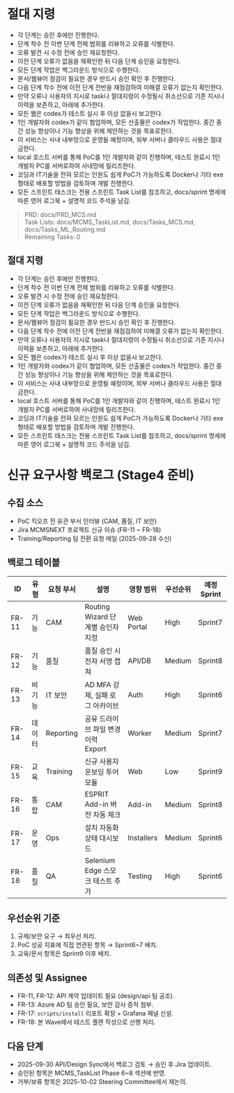# 절대 지령
- 각 단계는 승인 후에만 진행한다.
- 단계 착수 전 이번 단계 전체 범위를 리뷰하고 오류를 식별한다.
- 오류 발견 시 수정 전에 승인 재요청한다.
- 이전 단계 오류가 없음을 재확인한 뒤 다음 단계 승인을 요청한다.
- 모든 단계 작업은 백그라운드 방식으로 수행한다.
- 문서/웹뷰어 점검이 필요한 경우 반드시 승인 확인 후 진행한다.
- 다음 단계 착수 전에 이전 단계 전반을 재점검하여 미해결 오류가 없는지 확인한다.
- 만약 오류나 사용자의 지시로 task나 절대지령이 수정될시 취소선으로 기존 지시나 이력을 보존하고, 아래에 추가한다.
- 모든 웹은 codex가 테스트 실시 후 이상 없을시 보고한다.
- 1인 개발자와 codex가 같이 협업하며, 모든 산출물은 codex가 작업한다. 중간 중간 성능 향상이나 기능 향상을 위해 제안하는 것을 목표로한다.
- 이 서비스는 사내 내부망으로 운영될 예정이며, 외부 서버나 클라우드 사용은 절대 금한다.
- local 호스트 서버를 통해 PoC를 1인 개발자와 같이 진행하며, 테스트 완료시 1인 개발자 PC를 서버로하여 사내망에 릴리즈한다.
- 코딩과 IT기술을 전혀 모르는 인원도 쉽게 PoC가 가능하도록 Docker나 기타 exe 형태로 배포할 방법을 검토하며 개발 진행한다.
- 모든 스프린트 태스크는 전용 스프린트 Task List를 참조하고, docs/sprint 명세에 따른 영어 로그북 + 설명적 코드 주석을 남김.

> PRD: docs/PRD_MCS.md  
> Task Lists: docs/MCMS_TaskList.md, docs/Tasks_MCS.md, docs/Tasks_ML_Routing.md  
> Remaining Tasks: 0

## 절대 지령
- 각 단계는 승인 후에만 진행한다.
- 단계 착수 전 이번 단계 전체 범위를 리뷰하고 오류를 식별한다.
- 오류 발견 시 수정 전에 승인 재요청한다.
- 이전 단계 오류가 없음을 재확인한 뒤 다음 단계 승인을 요청한다.
- 모든 단계 작업은 백그라운드 방식으로 수행한다.
- 문서/웹뷰어 점검이 필요한 경우 반드시 승인 확인 후 진행한다.
- 다음 단계 착수 전에 이전 단계 전반을 재점검하여 미해결 오류가 없는지 확인한다.
- 만약 오류나 사용자의 지시로 task나 절대지령이 수정될시 취소선으로 기존 지시나 이력을 보존하고, 아래에 추가한다.
- 모든 웹은 codex가 테스트 실시 후 이상 없을시 보고한다.
- 1인 개발자와 codex가 같이 협업하며, 모든 산출물은 codex가 작업한다. 중간 중간 성능 향상이나 기능 향상을 위해 제안하는 것을 목표로한다.
- 이 서비스는 사내 내부망으로 운영될 예정이며, 외부 서버나 클라우드 사용은 절대 금한다.
- local 호스트 서버를 통해 PoC를 1인 개발자와 같이 진행하며, 테스트 완료시 1인 개발자 PC를 서버로하여 사내망에 릴리즈한다.
- 코딩과 IT기술을 전혀 모르는 인원도 쉽게 PoC가 가능하도록 Docker나 기타 exe 형태로 배포할 방법을 검토하며 개발 진행한다.
- 모든 스프린트 태스크는 전용 스프린트 Task List를 참조하고, docs/sprint 명세에 따른 영어 로그북 + 설명적 코드 주석을 남김.
# 신규 요구사항 백로그 (Stage4 준비)

## 수집 소스
- PoC 킥오프 전 유관 부서 인터뷰 (CAM, 품질, IT 보안)
- Jira MCMSNEXT 프로젝트 신규 이슈 (FR-11 ~ FR-18)
- Training/Reporting 팀 전환 요청 메일 (2025-09-28 수신)

## 백로그 테이블
| ID | 유형 | 요청 부서 | 설명 | 영향 범위 | 우선순위 | 예정 Sprint |
| --- | --- | --- | --- | --- | --- | --- |
| FR-11 | 기능 | CAM | Routing Wizard 단계별 승인자 지정 | Web Portal | High | Sprint7 |
| FR-12 | 기능 | 품질 | 품질 승인 시 전자 서명 캡쳐 | API/DB | Medium | Sprint8 |
| FR-13 | 비기능 | IT 보안 | AD MFA 강제, 실패 로그 아카이브 | Auth | High | Sprint6 |
| FR-14 | 데이터 | Reporting | 공유 드라이브 파일 변경 이력 Export | Worker | Medium | Sprint7 |
| FR-15 | 교육 | Training | 신규 사용자 온보딩 투어 모듈 | Web | Low | Sprint9 |
| FR-16 | 통합 | CAM | ESPRIT Add-in 버전 자동 체크 | Add-in | Medium | Sprint8 |
| FR-17 | 운영 | Ops | 설치 자동화 상태 대시보드 | Installers | Medium | Sprint6 |
| FR-18 | 품질 | QA | Selenium Edge 스모크 테스트 추가 | Testing | High | Sprint6 |

## 우선순위 기준
1. 규제/보안 요구 → 최우선 처리.
2. PoC 성공 지표에 직접 연관된 항목 → Sprint6~7 배치.
3. 교육/문서 항목은 Sprint9 이후 배치.

## 의존성 및 Assignee
- FR-11, FR-12: API 계약 업데이트 필요 (design/api 팀 공조).
- FR-13: Azure AD 팀 승인 필요, 보안 감사 증적 첨부.
- FR-17: `scripts/install` 리포트 확장 + Grafana 패널 신설.
- FR-18: 본 Wave에서 테스트 플랜 작성으로 선행 처리.

## 다음 단계
- 2025-09-30 API/Design Sync에서 백로그 검토 → 승인 후 Jira 업데이트.
- 승인된 항목은 MCMS_TaskList Phase 6~8 섹션에 반영.
- 거부/보류 항목은 2025-10-02 Steering Committee에서 재논의.

